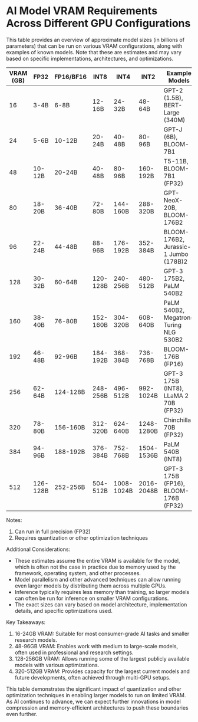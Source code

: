 # AI Model VRAM Requirements Across Different GPU Configurations

This table provides an overview of approximate model sizes (in billions of parameters) that can be run on various VRAM configurations, along with examples of known models. Note that these are estimates and may vary based on specific implementations, architectures, and optimizations.

| VRAM (GB) | FP32 | FP16/BF16 | INT8 | INT4 | INT2 | Example Models |
|-----------|------|-----------|------|------|------|----------------|
| 16        | 3-4B | 6-8B      | 12-16B | 24-32B | 48-64B | GPT-2 (1.5B), BERT-Large (340M) |
| 24        | 5-6B | 10-12B    | 20-24B | 40-48B | 80-96B | GPT-J (6B), BLOOM-7B1 |
| 48        | 10-12B | 20-24B  | 40-48B | 80-96B | 160-192B | T5-11B, BLOOM-7B1 (FP32) |
| 80        | 18-20B | 36-40B  | 72-80B | 144-160B | 288-320B | GPT-NeoX-20B, BLOOM-176B2 |
| 96        | 22-24B | 44-48B  | 88-96B | 176-192B | 352-384B | BLOOM-176B2, Jurassic-1 Jumbo (178B)2 |
| 128       | 30-32B | 60-64B  | 120-128B | 240-256B | 480-512B | GPT-3 175B2, PaLM 540B2 |
| 160       | 38-40B | 76-80B  | 152-160B | 304-320B | 608-640B | PaLM 540B2, Megatron-Turing NLG 530B2 |
| 192       | 46-48B | 92-96B  | 184-192B | 368-384B | 736-768B | BLOOM-176B (FP16) |
| 256       | 62-64B | 124-128B | 248-256B | 496-512B | 992-1024B | GPT-3 175B (INT8), LLaMA 2 70B (FP32) |
| 320       | 78-80B | 156-160B | 312-320B | 624-640B | 1248-1280B | Chinchilla 70B (FP32) |
| 384       | 94-96B | 188-192B | 376-384B | 752-768B | 1504-1536B | PaLM 540B (INT8) |
| 512       | 126-128B | 252-256B | 504-512B | 1008-1024B | 2016-2048B | GPT-3 175B (FP16), BLOOM-176B (FP32) |

Notes:
1. Can run in full precision (FP32)
2. Requires quantization or other optimization techniques

Additional Considerations:
- These estimates assume the entire VRAM is available for the model, which is often not the case in practice due to memory used by the framework, operating system, and other processes.
- Model parallelism and other advanced techniques can allow running even larger models by distributing them across multiple GPUs.
- Inference typically requires less memory than training, so larger models can often be run for inference on smaller VRAM configurations.
- The exact sizes can vary based on model architecture, implementation details, and specific optimizations used.

Key Takeaways:
1. 16-24GB VRAM: Suitable for most consumer-grade AI tasks and smaller research models.
2. 48-96GB VRAM: Enables work with medium to large-scale models, often used in professional and research settings.
3. 128-256GB VRAM: Allows running some of the largest publicly available models with various optimizations.
4. 320-512GB VRAM: Provides capacity for the largest current models and future developments, often achieved through multi-GPU setups.

This table demonstrates the significant impact of quantization and other optimization techniques in enabling larger models to run on limited VRAM. As AI continues to advance, we can expect further innovations in model compression and memory-efficient architectures to push these boundaries even further.

